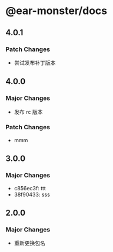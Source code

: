 # @ear-monster/docs

## 4.0.1

### Patch Changes

-   尝试发布补丁版本

## 4.0.0

### Major Changes

-   发布 rc 版本

### Patch Changes

-   mmm

## 3.0.0

### Major Changes

-   c856ec3f: ttt
-   38f90433: sss

## 2.0.0

### Major Changes

-   重新更换包名
